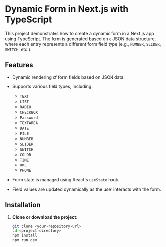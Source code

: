 # Dynamic Form in Next.js with TypeScript

This project demonstrates how to create a dynamic form in a Next.js app using TypeScript. The form is generated based on a JSON data structure, where each entry represents a different form field type (e.g., `NUMBER`, `SLIDER`, `SWITCH`, etc.).

## Features

- Dynamic rendering of form fields based on JSON data.
- Supports various field types, including:
  - `TEXT`
  - `LIST`
  - `RADIO`
  - `CHECKBOX`
  - `Password`
  - `TEXTAREA`
  - `DATE`
  - `FILE`
  - `NUMBER`
  - `SLIDER`
  - `SWITCH`
  - `COLOR`
  - `TIME`
  - `URL`
  - `PHONE`

- Form state is managed using React's `useState` hook.
- Field values are updated dynamically as the user interacts with the form.

## Installation

1. **Clone or download the project:**

   ```bash
   git clone <your-repository-url>
   cd <project-directory>
   npm install
   npm run dev
